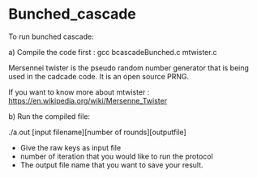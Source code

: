 # Bunched_cascade
To run bunched cascade: 

a) Compile the code first : 
 gcc bcascadeBunched.c mtwister.c 

 Mersennei twister is the pseudo random number generator that is being used in the cadcade code. 
It is an open source PRNG. 

If you want to know more about mtwister : 
https://en.wikipedia.org/wiki/Mersenne_Twister

b) Run the compiled file: 

./a.out [input filename][number of rounds][outputfile]

- Give the raw keys as input file
- number of iteration that you would like to run the protocol 
- The output file name that you want to save your result. 
